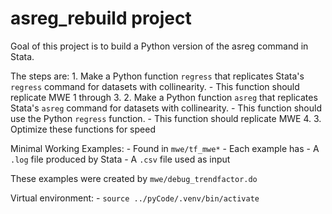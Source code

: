 # asreg_rebuild project

Goal of this project is to build a Python version of the asreg command in Stata.

The steps are:
    1. Make a Python function `regress`  that replicates Stata's `regress` command for datasets with collinearity.
        - This function should replicate MWE 1 through 3.
    2. Make a Python function `asreg` that replicates Stata's `asreg` command for datasets with collinearity.
        - This function should use the Python `regress` function.
        - This function should replicate MWE 4.
    3. Optimize these functions for speed


Minimal Working Examples:
    - Found in `mwe/tf_mwe*`
    - Each example has 
        - A `.log` file produced by Stata
        - A `.csv` file used as input

These examples were created by `mwe/debug_trendfactor.do`

Virtual environment:
    - `source ../pyCode/.venv/bin/activate`